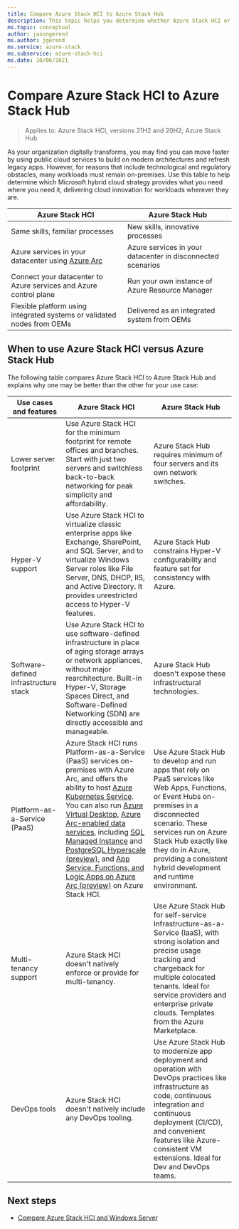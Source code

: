 ```yaml
---
title: Compare Azure Stack HCI to Azure Stack Hub
description: This topic helps you determine whether Azure Stack HCI or Azure Stack Hub is right for your organization.
ms.topic: conceptual
author: jasongerend
ms.author: jgerend
ms.service: azure-stack
ms.subservice: azure-stack-hci
ms.date: 10/06/2021
---
```


# Compare Azure Stack HCI to Azure Stack Hub

> Applies to: Azure Stack HCI, versions 21H2 and 20H2; Azure Stack Hub

As your organization digitally transforms, you may find you can move faster by using public cloud services to build on modern architectures and refresh legacy apps. However, for reasons that include technological and regulatory obstacles, many workloads must remain on-premises. Use this table to help determine which Microsoft hybrid cloud strategy provides what you need where you need it, delivering cloud innovation for workloads wherever they are.

| Azure Stack HCI | Azure Stack Hub |
| --------------- | --------------- |
| Same skills, familiar processes | New skills, innovative processes |
| Azure services in your datacenter using [Azure Arc](/azure/azure-arc/overview) | Azure services in your datacenter in disconnected scenarios |
| Connect your datacenter to Azure services and Azure control plane | Run your own instance of Azure Resource Manager |
| Flexible platform using integrated systems or validated nodes from OEMs | Delivered as an integrated system from OEMs |

## When to use Azure Stack HCI versus Azure Stack Hub

The following table compares Azure Stack HCI to Azure Stack Hub and explains why one may be better than the other for your use case: 

| Use cases and features | Azure Stack HCI | Azure Stack Hub |
| ---------| ----------------| --------------- |
| Lower server footprint | Use Azure Stack HCI for the minimum footprint for remote offices and branches. Start with just two servers and switchless back-to-back networking for peak simplicity and affordability. | Azure Stack Hub requires minimum of four servers and its own network switches. |
| Hyper-V support | Use Azure Stack HCI to virtualize classic enterprise apps like Exchange, SharePoint, and SQL Server, and to virtualize Windows Server roles like File Server, DNS, DHCP, IIS, and Active Directory. It provides unrestricted access to Hyper-V features.| Azure Stack Hub constrains Hyper-V configurability and feature set for consistency with Azure. | 
| Software-defined infrastructure stack | Use Azure Stack HCI to use software-defined infrastructure in place of aging storage arrays or network appliances, without major rearchitecture. Built-in Hyper-V, Storage Spaces Direct, and Software-Defined Networking (SDN) are directly accessible and manageable. | Azure Stack Hub doesn't expose these infrastructural technologies. |
| Platform-as-a-Service (PaaS) | Azure Stack HCI runs Platform-as-a-Service (PaaS) services on-premises with Azure Arc, and offers the ability to host [Azure Kubernetes Service](/azure/aks/hybrid/overview). You can also run [Azure Virtual Desktop](/azure/virtual-desktop/azure-stack-hci-overview), [Azure Arc-enabled data services](/azure/azure-arc/data/overview), including [SQL Managed Instance](/azure/azure-arc/data/managed-instance-overview) and [PostgreSQL Hyperscale (preview)](/azure/azure-arc/data/what-is-azure-arc-enabled-postgres-hyperscale), and [App Service, Functions, and Logic Apps on Azure Arc (preview)](/azure/app-service/overview-arc-integration) on Azure Stack HCI. | Use Azure Stack Hub to develop and run apps that rely on PaaS services like Web Apps, Functions, or Event Hubs on-premises in a disconnected scenario. These services run on Azure Stack Hub exactly like they do in Azure, providing a consistent hybrid development and runtime environment. |
| Multi-tenancy support | Azure Stack HCI doesn't natively enforce or provide for multi-tenancy. | Use Azure Stack Hub for self-service Infrastructure-as-a-Service (IaaS), with strong isolation and precise usage tracking and chargeback for multiple colocated tenants. Ideal for service providers and enterprise private clouds. Templates from the Azure Marketplace. | 
| DevOps tools | Azure Stack HCI doesn't natively include any DevOps tooling. | Use Azure Stack Hub to modernize app deployment and operation with DevOps practices like infrastructure as code, continuous integration and continuous deployment (CI/CD), and convenient features like Azure-consistent VM extensions. Ideal for Dev and DevOps teams. |

## Next steps

- [Compare Azure Stack HCI and Windows Server](compare-windows-server.md)
